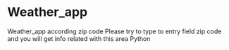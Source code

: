 # Weather_app
Weather_app according zip code
Please try to type to entry field zip code and you will get info related with this area
Python
